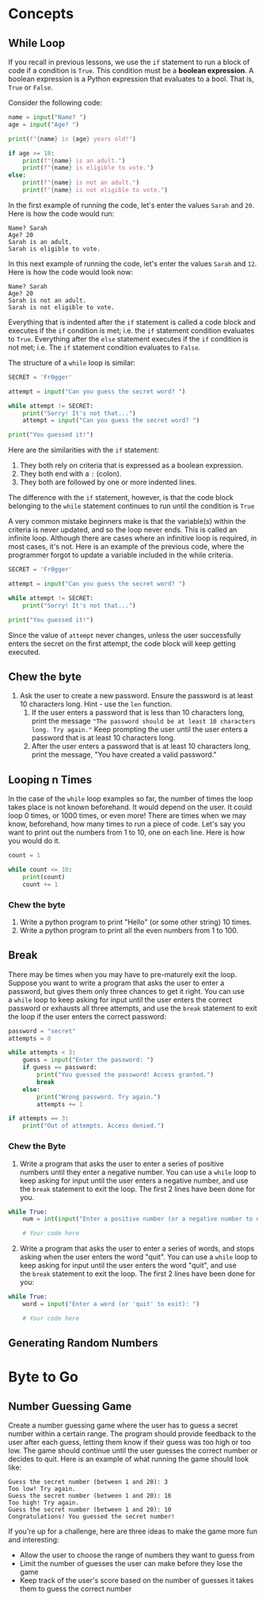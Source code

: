
# Concepts
## While Loop
If you recall in previous lessons, we use the `if` statement to run a block of code if a condition is `True`. This condition must be a **boolean expression**. A boolean expression is a Python expression that evaluates to a bool. That is, `True` or `False`.

Consider the following code:

```python
name = input("Name? ")
age = input("Age? ")

print(f"{name} is {age} years old!")

if age >= 18:
	print(f"{name} is an adult.")
	print(f"{name} is eligible to vote.")
else:
	print(f"{name} is not an adult.")
	print(f"{name} is not eligible to vote.")
```

In the first example of running the code, let's enter the values `Sarah` and `20`. Here is how the code would run:
```
Name? Sarah
Age? 20
Sarah is an adult.
Sarah is eligible to vote.
```

In this next example of running the code, let's enter the values `Sarah` and `12`. Here is how the code would look now:
```
Name? Sarah
Age? 20
Sarah is not an adult.
Sarah is not eligible to vote.
```

Everything that is indented after the `if` statement is called a code block and executes if the `if` condition is met; i.e. the `if` statement condition evaluates to `True`. Everything after the `else` statement executes if the `if` condition is not met; i.e. The `if` statement condition evaluates to `False`.

The structure of a `while` loop is similar:
```python
SECRET = 'Fr0gger'

attempt = input("Can you guess the secret word? ")

while attempt != SECRET:
	print("Sorry! It's not that...")
	attempt = input("Can you guess the secret word? ")

print("You guessed it!")
```

Here are the similarities with the `if` statement:
1. They both rely on criteria that is expressed as a boolean expression.
2. They both end with a `:` (colon).
3. They both are followed by one or more indented lines.

The difference with the `if` statement, however, is that the code block belonging to the `while` statement continues to run until the condition is `True`

A very common mistake beginners make is that the variable(s) within the criteria is never updated, and so the loop never ends. This is called an infinite loop. Although there are cases where an infinitive loop is required, in most cases, it's not.
Here is an example of the previous code, where the programmer forgot to update a variable included in the while criteria.

```python
SECRET = 'Fr0gger'

attempt = input("Can you guess the secret word? ")

while attempt != SECRET:
	print("Sorry! It's not that...")

print("You guessed it!")
```

Since the value of `attempt` never changes, unless the user successfully enters the secret on the first attempt, the code block will keep getting executed.

## Chew the byte
1. Ask the user to create a new password. Ensure the password is at least 10 characters long. Hint - use the `len` function.
	1. If the user enters a password that is less than 10 characters long, print the message `"The password should be at least 10 characters long. Try again."` Keep prompting the user until the user enters a password that is at least 10 characters long.
	2. After the user enters a password that is at least 10 characters long, print the message, "You have created a valid password."

## Looping n Times
In the case of the `while` loop examples so far, the number of times the loop takes place is not known beforehand. It would depend on the user. It could loop 0 times, or 1000 times, or even more! There are times when we may know, beforehand, how many times to run a piece of code.
Let's say you want to print out the numbers from 1 to 10, one on each line. Here is how you would do it.

```python
count = 1

while count <= 10:
	print(count)
	count += 1
```

### Chew the byte
1. Write a python program to print "Hello" (or some other string) 10 times.
2. Write a python program to print all the even numbers from 1 to 100.

## Break

There may be times when you may have to pre-maturely exit the loop. 
Suppose you want to write a program that asks the user to enter a password, but gives them only three chances to get it right. You can use a `while` loop to keep asking for input until the user enters the correct password or exhausts all three attempts, and use the `break` statement to exit the loop if the user enters the correct password:

```python
password = "secret"
attempts = 0

while attempts < 3:
    guess = input("Enter the password: ")
    if guess == password:
        print("You guessed the password! Access granted.")
        break
    else:
        print("Wrong password. Try again.")
        attempts += 1

if attempts == 3:
    print("Out of attempts. Access denied.")
```

### Chew the Byte
1. Write a program that asks the user to enter a series of positive numbers until they enter a negative number. You can use a `while` loop to keep asking for input until the user enters a negative number, and use the `break` statement to exit the loop. The first 2 lines have been done for you.
```python
while True:
    num = int(input("Enter a positive number (or a negative number to exit): "))

	# Your code here
```
2. Write a program that asks the user to enter a series of words, and stops asking when the user enters the word "quit". You can use a `while` loop to keep asking for input until the user enters the word "quit", and use the `break` statement to exit the loop. The first 2 lines have been done for you:

```python
while True:
    word = input("Enter a word (or 'quit' to exit): ")

	# Your code here
```

## Generating Random Numbers


# Byte to Go

## Number Guessing Game

Create a number guessing game where the user has to guess a secret number within a certain range. The program should provide feedback to the user after each guess, letting them know if their guess was too high or too low. The game should continue until the user guesses the correct number or decides to quit. 
Here is an example of what running the game should look like:
```
Guess the secret number (between 1 and 20): 3
Too low! Try again.
Guess the secret number (between 1 and 20): 16
Too high! Try again.
Guess the secret number (between 1 and 20): 10
Congratulations! You guessed the secret number!
```

If you're up for a challenge, here are three ideas to make the game more fun and interesting:

- Allow the user to choose the range of numbers they want to guess from
-   Limit the number of guesses the user can make before they lose the game
-   Keep track of the user's score based on the number of guesses it takes them to guess the correct number